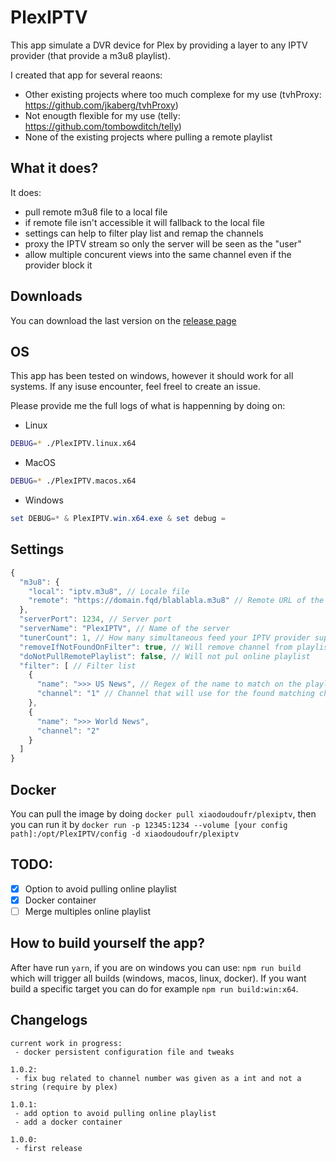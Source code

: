 # PlexIPTV
This app simulate a DVR device for Plex by providing a layer to any IPTV provider (that provide a m3u8 playlist).

I created that app for several reaons:
- Other existing projects where too much complexe for my use (tvhProxy: https://github.com/jkaberg/tvhProxy)
- Not enougth flexible for my use (telly: https://github.com/tombowditch/telly)
- None of the existing projects where pulling a remote playlist

## What it does?
It does:
- pull remote m3u8 file to a local file
- if remote file isn't accessible it will fallback to the local file
- settings can help to filter play list and remap the channels
- proxy the IPTV stream so only the server will be seen as the "user"
- allow multiple concurent views into the same channel even if the provider block it

## Downloads
You can download the last version on the [release page](https://github.com/xiaodoudou/PlexIPTV/releases)

## OS
This app has been tested on windows, however it should work for all systems. If any isuse encounter, feel freel to create an issue.

Please provide me the full logs of what is happenning by doing on:

- Linux
```bash
DEBUG=* ./PlexIPTV.linux.x64
```
- MacOS
```bash
DEBUG=* ./PlexIPTV.macos.x64
```
- Windows
```powershell
set DEBUG=* & PlexIPTV.win.x64.exe & set debug =
```

## Settings

```javascript
{
  "m3u8": {
    "local": "iptv.m3u8", // Locale file
    "remote": "https://domain.fqd/blablabla.m3u8" // Remote URL of the playlist
  },
  "serverPort": 1234, // Server port
  "serverName": "PlexIPTV", // Name of the server
  "tunerCount": 1, // How many simultaneous feed your IPTV provider support
  "removeIfNotFoundOnFilter": true, // Will remove channel from playlist that aren't present on the filter list
  "doNotPullRemotePlaylist": false, // Will not pul online playlist
  "filter": [ // Filter list
    {
      "name": ">>> US News", // Regex of the name to match on the playlist
      "channel": "1" // Channel that will use for the found matching channel name
    },
    {
      "name": ">>> World News",
      "channel": "2"
    }
  ]
}
```

## Docker
You can pull the image by doing `docker pull xiaodoudoufr/plexiptv`, then you can run it by `docker run -p 12345:1234 --volume [your config path]:/opt/PlexIPTV/config -d xiaodoudoufr/plexiptv`

## TODO:
- [x] Option to avoid pulling online playlist
- [x] Docker container
- [ ] Merge multiples online playlist

## How to build yourself the app?
After have run `yarn`, if you are on windows you can use: `npm run build` which will trigger all builds (windows, macos, linux, docker).
If you want build a specific target you can do for example `npm run build:win:x64`.


## Changelogs
```
current work in progress:
 - docker persistent configuration file and tweaks
 
1.0.2:
 - fix bug related to channel number was given as a int and not a string (require by plex)
 
1.0.1:
 - add option to avoid pulling online playlist
 - add a docker container

1.0.0:
 - first release

```
